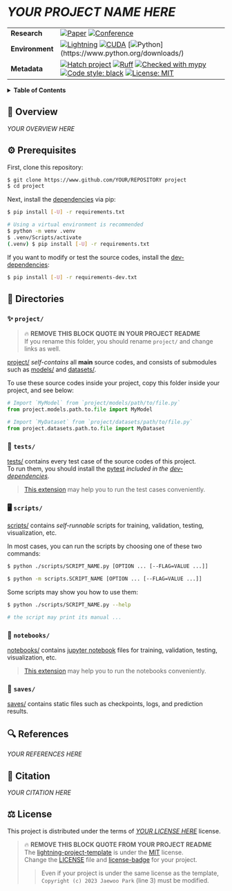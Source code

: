 # ***YOUR PROJECT NAME HERE***



<!-- [              MARKDOWN BADGES              ] -->

|||
|---|---|
|**Research**| [![Paper](http://img.shields.io/badge/paper-arXiv.0000.0000-B31B1B.svg)](https://www.arXiv.org/abs/0000.0000) [![Conference](http://img.shields.io/badge/conference-year-4b44ce.svg)]() |
|**Environment**| [![Lightning](https://img.shields.io/badge/-Lightning-792ee5?logo=pytorchlightning&logoColor=white)](https://github.com/Lightning-AI/lightning) [![CUDA](https://img.shields.io/badge/CUDA-11.7-76B900.svg)](https://developer.nvidia.com/cuda-toolkit) [![Python](https://img.shields.io/badge/python-3.10-blue.svg?)](https://www.python.org/downloads/)|
|**Metadata**| [![Hatch project](https://img.shields.io/badge/%F0%9F%A5%9A-Hatch-4051b5.svg)](https://github.com/pypa/hatch) [![Ruff](https://img.shields.io/endpoint?url=https://raw.githubusercontent.com/charliermarsh/ruff/main/assets/badge/v1.json)](https://github.com/charliermarsh/ruff) [![Checked with mypy](https://www.mypy-lang.org/static/mypy_badge.svg)](https://mypy-lang.org/) [![Code style: black](https://img.shields.io/badge/code%20style-black-000000.svg)](https://github.com/psf/black) [![License: MIT](https://img.shields.io/badge/License-MIT-yellow.svg)](https://opensource.org/licenses/MIT) |

<!-- [                    END                    ] -->



<!-- [             TABLE OF CONTENTS             ] -->

<details>
<summary><strong>Table of Contents</strong></summary>

- [:wave: Overview](#wave-overview)
- [:gear: Prerequisites](#gear-prerequisites)
- [:file_folder: Directories](#file_folder-directories)  
    - [:sparkles: project/](#sparkles-project)
    - [:test_tube: tests/](#test_tube-tests)
    - [:desktop_computer: scripts/](#desktop_computer-scripts)
    - [:ledger: notebooks/](#ledger-notebooks)
    - [:floppy_disk: saves/](#floppy_disk-saves)
- [:mag: References](#mag-references)  
- [:scroll: Citation](#scroll-citation)
- [:balance_scale: License](#balance_scale-license)  

</details>

<!-- [                    END                    ] -->



## :wave: **Overview**

*YOUR OVERVIEW HERE*

## :gear: **Prerequisites**

First, clone this repository:

```bash
$ git clone https://www.github.com/YOUR/REPOSITORY project
$ cd project
```

Next, install the [dependencies] via pip:

```bash
$ pip install [-U] -r requirements.txt

# Using a virtual environment is recommended
$ python -m venv .venv
$ .venv/Scripts/activate
(.venv) $ pip install [-U] -r requirements.txt
```

If you want to modify or test the source codes, install the [dev-dependencies]:

```bash
$ pip install [-U] -r requirements-dev.txt
```

[dependencies]: ./requirements.txt
[dev-dependencies]: ./requirements-dev.txt

## :file_folder: **Directories**

### :sparkles: `project/`

> :fire: **REMOVE THIS BLOCK QUOTE IN YOUR PROJECT README**  
> If you rename this folder, you should rename `project/` and change links as well.

[project/] *self-contains* all **main** source codes, and consists of submodules such as [models/] and [datasets/].

To use these source codes inside your project, copy this folder inside your project, and see below:

```python
# Import `MyModel` from `project/models/path/to/file.py`
from project.models.path.to.file import MyModel

# Import `MyDataset` from `project/datasets/path/to/file.py`
from project.datasets.path.to.file import MyDataset
```

[project/]: ./project/
[models/]: ./project/models
[datasets/]: ./project/datasets/

### :test_tube: `tests/`

[tests/] contains every test case of the source codes of this project.  
To run them, you should install the [pytest][pytest-url] *included in the [dev-dependencies]*.  
> [This extension][extension-test-url] may help you to run the test cases conveniently.

[tests/]: ./tests/
[pytest-url]: https://docs.pytest.org/en/7.2.x/
[extension-test-url]: https://marketplace.visualstudio.com/items?itemName=LittleFoxTeam.vscode-python-test-adapter

### :desktop_computer: `scripts/`

[scripts/] contains *self-runnable* scripts for  training, validation, testing, visualization, etc.  

In most cases, you can run the scripts by choosing one of these two commands:

```bash
$ python ./scripts/SCRIPT_NAME.py [OPTION ... [--FLAG=VALUE ...]]

$ python -m scripts.SCRIPT_NAME [OPTION ... [--FLAG=VALUE ...]]
```

Some scripts may show you how to use them:

```bash
$ python ./scripts/SCRIPT_NAME.py --help

# the script may print its manual ...
```

[scripts/]: ./scripts/

### :ledger: `notebooks/`

[notebooks/] contains [jupyter notebook][jupyter-url] files for training, validation, testing, visualization, etc.  
> [This extension][extension-jupyter-url] may help you to run the notebooks conveniently.

[notebooks/]: ./notebooks/
[jupyter-url]: https://jupyter.org/
[extension-jupyter-url]: https://marketplace.visualstudio.com/items?itemName=ms-toolsai.jupyter

### :floppy_disk: `saves/`

[saves/] contains static files such as checkpoints, logs, and prediction results.  

[saves/]: ./saves/

## :mag: **References**

*YOUR REFERENCES HERE*

## :scroll: **Citation**

*YOUR CITATION HERE*

## :balance_scale: **License**

This project is distributed under the terms of [*YOUR LICENSE HERE*](./LICENSE) license.  

<!-- (   REMOVE THIS FROM YOUR PROJECT README    ) -->

> :fire: **REMOVE THIS BLOCK QUOTE FROM YOUR PROJECT README**    
> The [lightning-project-template] is under the [MIT] license.  
> Change the [LICENSE](./LICENSE) file and [license-badge] for your project.
>> Even if your project is under the same license as the template,  
>> `Copyright (c) 2023 Jaewoo Park` (line 3) must be modified.

[lightning-project-template]: https://github.com/kaparoo/lightning-project-template
[MIT]: https://opensource.org/licenses/MIT
[license-badge]: https://gist.github.com/lukas-h/2a5d00690736b4c3a7ba

<!-- (                    END                    ) -->